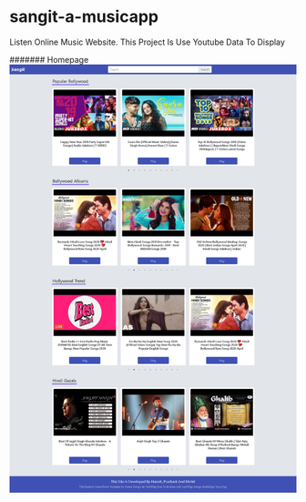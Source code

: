 # sangit-a-musicapp

Listen Online Music Website. This Project Is Use Youtube Data To Display

####### Homepage
![GitHub Logo](/homepage.jpg)
